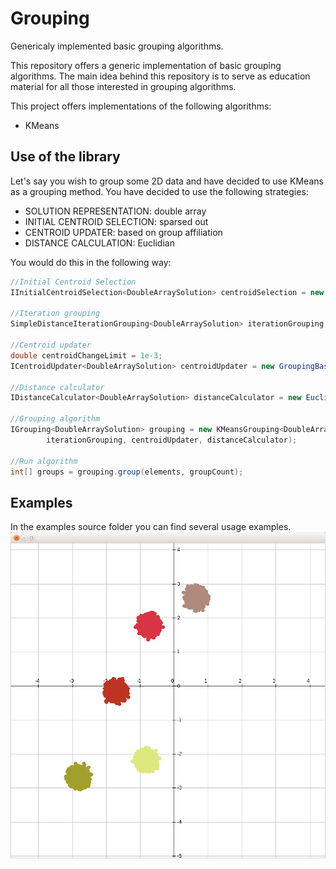 # Grouping
Genericaly implemented basic grouping algorithms. 

This repository offers a generic implementation of basic grouping algorithms. 
The main idea behind this repository is to serve as education material for all those interested in grouping algorithms.

 This project offers implementations of the following algorithms:
 * KMeans
 
 ## Use of the library
 
 Let's say you wish to group some 2D data and have decided to use KMeans as a grouping method. 
You have decided to use the following strategies:
* SOLUTION REPRESENTATION: double array
* INITIAL CENTROID SELECTION: sparsed out
* CENTROID UPDATER: based on group affiliation
* DISTANCE CALCULATION: Euclidian

You would do this in the following way:
```java
//Initial Centroid Selection
IInitialCentroidSelection<DoubleArraySolution> centroidSelection = new SpreadOutInitialCentroidSelection<>();

//Iteration grouping
SimpleDistanceIterationGrouping<DoubleArraySolution> iterationGrouping = new SimpleDistanceIterationGrouping<>();

//Centroid updater
double centroidChangeLimit = 1e-3;
ICentroidUpdater<DoubleArraySolution> centroidUpdater = new GroupingBasedCentroidUpdater(centroidChangeLimit);

//Distance calculator
IDistanceCalculator<DoubleArraySolution> distanceCalculator = new EuclidianDistanceCalculator();

//Grouping algorithm
IGrouping<DoubleArraySolution> grouping = new KMeansGrouping<DoubleArraySolution>(centroidSelection, 
        iterationGrouping, centroidUpdater, distanceCalculator);

//Run algorithm
int[] groups = grouping.group(elements, groupCount);
```

## Examples

In the examples source folder you can find several usage examples.
![Example 1](images/example1.png)
